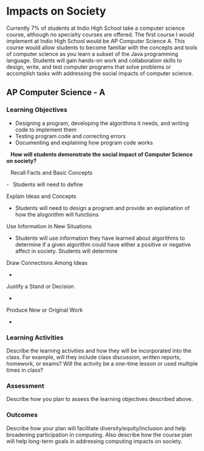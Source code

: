 # **Impacts on Society**

Currently 7% of students at Indio High School take a computer science course, although no specialty courses are offered.  The first course I would implement at Indio High School would be AP Computer Science A.  This course would allow students to become familiar with the concepts and tools of computer science as you learn a subset of the Java programming language.  Students will gain hands-on work and collaboration skills to design, write, and test computer programs that solve problems or accomplish tasks with addressing the social impacts of computer science.  



## AP Computer Science - A 

### Learning Objectives

- Designing a program, developing the algorithms it needs, and writing code to implement them
- Testing program code and correcting errors
- Documenting and explaining how program code works

&ensp; **How will students demonstrate the social impact of Computer Science on society?**

&ensp; Recall Facts and Basic Concepts

-&ensp; Students will need to define 

Explain Ideas and Concepts

- Students will need to design a program and provide an explanation of how the alogorithm will functions 

Use Information in New Situations

- Students will use information they have learned about algorithms to determine if a given algorithm could have either a positive or negative affect in society. Students will determine 

Draw Connections Among Ideas

-

Justify a Stand or Decision

-

Produce New or Original Work 

-


### Learning Activities

Describe the learning activities and how they will be incorporated into the class. For example, will they include class discussion, written reports, homework, or exams? Will the activity be a one-time lesson or used multiple times in class?

### Assessment

Describe how you plan to assess the learning objectives described above.

### Outcomes

Describe how your plan will facilitate diversity/equity/inclusion and help broadening participation in computing. Also describe how the course plan will help long-term goals in addressing computing impacts on society.
